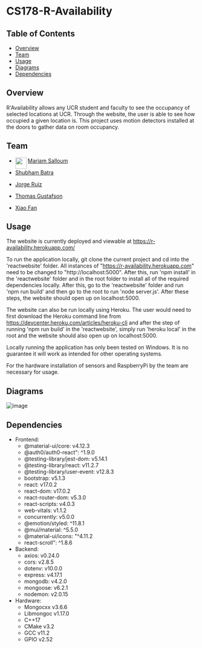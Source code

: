 # CS178-R-Availability 

## Table of Contents
- [Overview](#overview)
- [Team](#team)
- [Usage](#usage)
- [Diagrams](#diagrams)
- [Dependencies](#dependencies)

## Overview
R'Availability allows any UCR student and faculty to see the occupancy of selected locations at UCR. Through the website, the user is able to see how occupied a given location is. This project uses motion detectors installed at the doors to gather data on room occupancy. 

## Team
- <a href="https://github.com/msalloum" target="_blank"><img src="https://avatars3.githubusercontent.com/u/1790819?s=400&v=4" align="left" height="30px">Mariam Salloum </a>

- <a href = "https://github.com/shubham-batra" target="_blank">Shubham Batra</a>

- <a href = "https://github.com/ruiz-jorge" target="_blank">Jorge Ruiz</a>

- <a href = "https://github.com/tgustafson2" target="_blank">Thomas Gustafson</a>

- <a href = "https://github.com/XiaoFan-UCR-CompEngr" target="_blank">Xiao Fan</a>


## Usage

The website is currently deployed and viewable at https://r-availability.herokuapp.com/

To run the application locally, git clone the current project and cd into the 'reactwebsite' folder. All instances of "https://r-availability.herokuapp.com" need to be changed to "http://localhost:5000". After this, run 'npm install' in the 'reactwebsite' folder and in the root folder to install all of the required dependencies locally. After this, go to the 'reactwebsite' folder and run 'npm run build' and then go to the root to run 'node server.js'. After these steps, the website should open up on localhost:5000.

The website can also be run locally using Heroku. The user would need to first download the Heroku command line from https://devcenter.heroku.com/articles/heroku-cli and after the step of running 'npm run build' in the 'reactwebsite', simply run 'heroku local' in the root and the website should also open up on localhost:5000.

Locally running the application has only been tested on Windows. It is no guarantee it will work as intended for other operating systems.

For the hardware installation of sensors and RaspberryPi by the team are necessary for usage.


<Screenshot of application>
  
## Diagrams
 
![image](https://user-images.githubusercontent.com/19676276/144738029-82062485-f564-4237-9b74-bce7f1173abc.png)

  
## Dependencies
- Frontend:
  - @material-ui/core: v4.12.3
  - @auth0/auth0-react": ^1.9.0
  - @testing-library/jest-dom: v5.14.1
  - @testing-library/react: v11.2.7
  - @testing-library/user-event: v12.8.3
  - bootstrap: v5.1.3
  - react: v17.0.2
  - react-dom: v17.0.2
  - react-router-dom: v5.3.0
  - react-scripts: v4.0.3
  - web-vitals: v1.1.2
  - concurrently: v5.0.0
  - @emotion/styled: ^11.8.1
  - @mui/material: ^5.5.0
  - @material-ui/icons: "^4.11.2
  - react-scroll": ^1.8.6
- Backend:
  - axios: v0.24.0
  - cors: v2.8.5
  - dotenv: v10.0.0
  - express: v4.17.1
  - mongodb: v4.2.0
  - mongoose: v6.2.1
  - nodemon: v2.0.15
- Hardware:
  - Mongocxx v3.6.6
  - Libmongoc v1.17.0
  - C++17
  - CMake v3.2
  - GCC v11.2
  - GPIO v2.52

